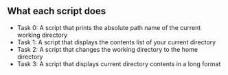 ## What each script does

* Task 0: A script that prints the absolute path name of the current working directory
* Task 1: A script that displays the contents list of your current directory
* Task 2: A script that changes the working directory to the home directory
* Task 3: A script that displays current directory contents in a long format

